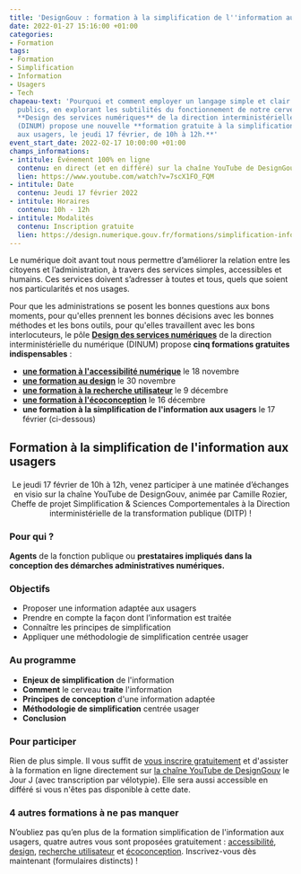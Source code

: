 ```yaml
---
title: 'DesignGouv : formation à la simplification de l''information aux usagers'
date: 2022-01-27 15:16:00 +01:00
categories:
- Formation
tags:
- Formation
- Simplification
- Information
- Usagers
- Tech
chapeau-text: 'Pourquoi et comment employer un langage simple et clair pour nos services
  publics, en explorant les subtilités du fonctionnement de notre cerveau  : le pôle
  **Design des services numériques** de la direction interministérielle du numérique
  (DINUM) propose une nouvelle **formation gratuite à la simplification de l''information
  aux usagers, le jeudi 17 février, de 10h à 12h.**'
event_start_date: 2022-02-17 10:00:00 +01:00
champs_informations:
- intitule: Événement 100% en ligne
  contenu: en direct (et en différé) sur la chaîne YouTube de DesignGouv
  lien: https://www.youtube.com/watch?v=7scX1FO_FQM
- intitule: Date
  contenu: Jeudi 17 février 2022
- intitule: Horaires
  contenu: 10h - 12h
- intitule: Modalités
  contenu: Inscription gratuite
  lien: https://design.numerique.gouv.fr/formations/simplification-information/
---
```


Le numérique doit avant tout nous permettre d’améliorer la relation entre les citoyens et l’administration, à travers des services simples, accessibles et humains. Ces services doivent s’adresser à toutes et tous, quels que soient nos particularités et nos usages.

Pour que les administrations se posent les bonnes questions aux bons moments, pour qu'elles prennent les bonnes décisions avec les bonnes méthodes et les bons outils, pour qu'elles travaillent avec les bons interlocuteurs, le pôle [**Design des services numériques**](https://design.numerique.gouv.fr/ "Design des services numériques - Lien externe") de la direction interministérielle du numérique (DINUM) propose **cinq formations gratuites indispensables** : 
* **[une formation à l'accessibilité numérique](https://www.numerique.gouv.fr/agenda/designgouv-formation-accessibilite-numerique/)** le 18 novembre 
* **[une formation au design](https://www.numerique.gouv.fr/agenda/designgouv-formation-design/)** le 30 novembre 
* **[une formation à la recherche utilisateur](https://www.numerique.gouv.fr/agenda/designgouv-formation-recherche-utilisateur/)** le 9 décembre 
* **[une formation à l'écoconception](https://www.numerique.gouv.fr/agenda/designgouv-formation-ecoconception/)** le 16 décembre
* **une formation à la simplification de l'information aux usagers** le 17 février (ci-dessous)

<h2 class="text-center">Formation à la simplification de l'information aux usagers</h2>
<div class="encadre"> <p style="margin-top: 20px; text-align:center;">Le jeudi 17 février de 10h à 12h, venez participer à une matinée d’échanges en visio sur la chaîne YouTube de DesignGouv, animée par Camille Rozier, Cheffe de projet Simplification & Sciences Comportementales à la Direction interministérielle de la transformation publique (DITP)&nbsp;!</p> </div>

<h3 class="h2">Pour qui ?</h3>

**Agents** de la fonction publique ou **prestataires impliqués dans la conception des démarches administratives numériques.** 

<h3 class="h2">Objectifs</h3>

* Proposer une information adaptée aux usagers
* Prendre en compte la façon dont l’information est traitée
* Connaître les principes de simplification
* Appliquer une méthodologie de simplification centrée usager


<h3 class="h2">Au programme</h3>

* **Enjeux de simplification** de l'information
* **Comment** le cerveau **traite** l'information
* **Principes de conception** d'une information adaptée
* **Méthodologie de simplification** centrée usager
* **Conclusion**


<h3 class="h2">Pour participer</h3>

Rien de plus simple. Il vous suffit de [vous inscrire gratuitement](https://design.numerique.gouv.fr/formations/simplification-information/) et d'assister à la formation en ligne directement sur [la chaîne YouTube de DesignGouv](https://www.youtube.com/watch?v=7scX1FO_FQM) le Jour J (avec transcription par vélotypie). Elle sera aussi accessible en différé si vous n'êtes pas disponible à cette date.

<div class="encadre noir"> <h3>4 autres formations à ne pas manquer</h3> <p>N’oubliez pas qu’en plus de la formation simplification de l'information aux usagers, quatre autres vous sont proposées gratuitement&nbsp;: <a href="https://design.numerique.gouv.fr/formations/accessibilite/">accessibilité</a>, <a href="https://design.numerique.gouv.fr/formations/design/">design</a>, <a href="https://design.numerique.gouv.fr/formations/recherche-utilisateur/">recherche utilisateur</a> et <a href="https://design.numerique.gouv.fr/formations/ecoconception/">écoconception</a>. Inscrivez-vous dès maintenant (formulaires distincts)&nbsp;!</p> </div>